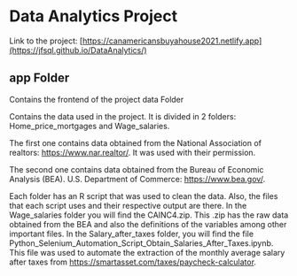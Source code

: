 # Data Analytics Project

Link to the project: [https://canamericansbuyahouse2021.netlify.app](https://jfsql.github.io/DataAnalytics/)

## app Folder

Contains the frontend of the project
data Folder

Contains the data used in the project. It is divided in 2 folders: Home_price_mortgages and Wage_salaries.

The first one contains data obtained from the National Association of realtors: https://www.nar.realtor/. It was used with their permission.

The second one contains data obtained from the Bureau of Economic Analysis (BEA). U.S. Department of Commerce: https://www.bea.gov/.

Each folder has an R script that was used to clean the data. Also, the files that each script uses and their respective output are there. In the Wage_salaries folder you will find the CAINC4.zip. This .zip has the raw data obtained from the BEA and also the definitions of the variables among other important files. In the Salary_after_taxes folder, you will find the file Python_Selenium_Automation_Script_Obtain_Salaries_After_Taxes.ipynb. This file was used to automate the extraction of the monthly average salary after taxes from https://smartasset.com/taxes/paycheck-calculator.
